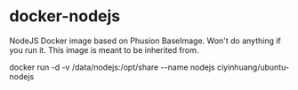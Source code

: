 docker-nodejs
===========

NodeJS Docker image based on Phusion BaseImage. Won't do anything if you run it. This image is meant to be inherited from.

docker run -d  -v /data/nodejs:/opt/share --name nodejs ciyinhuang/ubuntu-nodejs